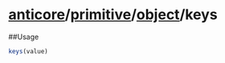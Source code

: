 # [anticore](../../../../../#reference)/[primitive](../../#reference)/[object](../#reference)/<a name="reference">keys</a>

##Usage

```js
keys(value)
```